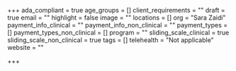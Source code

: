 +++
ada_compliant = true
age_groups = []
client_requirements = ""
draft = true
email = ""
highlight = false
image = ""
locations = []
org = "Sara Zaidi"
payment_info_clinical = ""
payment_info_non_clinical = ""
payment_types = []
payment_types_non_clinical = []
program = ""
sliding_scale_clinical = true
sliding_scale_non_clinical = true
tags = []
telehealth = "Not applicable"
website = ""

+++
